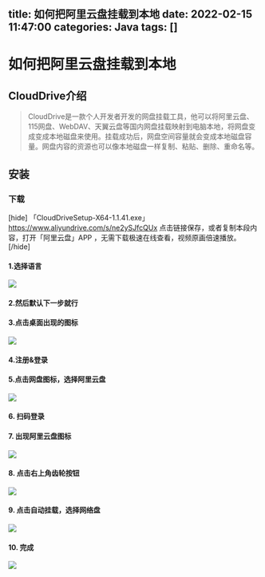 title: 如何把阿里云盘挂载到本地
date: 2022-02-15 11:47:00
categories: Java
tags: []
---
# 如何把阿里云盘挂载到本地

## CloudDrive介绍

> CloudDrive是一款个人开发者开发的网盘挂载工具，他可以将阿里云盘、115网盘、WebDAV、天翼云盘等国内网盘挂载映射到电脑本地，将网盘变成变成本地磁盘来使用。挂载成功后，网盘空间容量就会变成本地磁盘容量。网盘内容的资源也可以像本地磁盘一样复制、粘贴、删除、重命名等。

## 安装

### 下载
[hide]
「CloudDriveSetup-X64-1.1.41.exe」https://www.aliyundrive.com/s/ne2ySJfcQUx
点击链接保存，或者复制本段内容，打开「阿里云盘」APP ，无需下载极速在线查看，视频原画倍速播放。
[/hide]
#### 1.选择语言
![](https://s2.loli.net/2022/02/15/xWseoKA9yn52pva.png)

#### 2.然后默认下一步就行
#### 3.点击桌面出现的图标
![](https://s2.loli.net/2022/02/15/Yb7vg1sKa9C8t6J.png)
#### 4.注册&登录
#### 5.点击网盘图标，选择阿里云盘
![](https://s2.loli.net/2022/02/15/loHDq8iAjZytUfv.png)
#### 6. 扫码登录
#### 7. 出现阿里云盘图标
![](https://s2.loli.net/2022/02/15/MHtyjFgNRmZW16A.png)
#### 8. 点击右上角齿轮按钮
![](https://s2.loli.net/2022/02/15/E2SkrqTB3ILMAWO.png)
#### 9. 点击自动挂载，选择网络盘
![](https://s2.loli.net/2022/02/15/gaWF9vQzdrs8OZL.png)
#### 10. 完成
![](https://s2.loli.net/2022/02/15/LIa7TUybOJvAVp6.png)